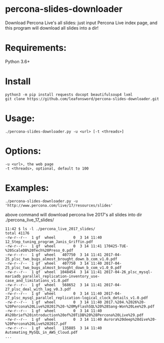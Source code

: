 # percona-slides-downloader
Download Percona Live's all slides: just input Percona Live index page, and this program will download all slides into a dir!

# Requirements:
Python 3.6+

# Install
```
python3 -m pip install requests docopt beautifulsoup4 lxml
git clone https://github.com/leafonsword/percona-slides-downloader.git
```
# Usage:
    ./percona-slides-downloader.py -u <url> [-t <threads>]

# Options:
    -u <url>, the web page
    -t <threads>, optional, default to 100

# Examples:
```
./percona-slides-downloader.py -u 'http://www.percona.com/live/17/resources/slides'
```
above command will download percona live 2017's all slides into dir ./percona_live_17_slides/

```
11:42 $ ls -l ./percona_live_2017_slides/
total 41176
-rw-r--r--  1 gf  wheel        0  3 14 11:40 12_Step_tuning_program_Janis_Griffin.pdf
-rw-r--r--  1 gf  wheel        0  3 14 11:41 170425-TUE-%20ScaleDB%20Tech%20Preso_0.pdf
-rw-r--r--  1 gf  wheel   407750  3 14 11:41 2017-04-25_plsc_two_bugs_almost_brought_down_b_com_v1.0.pdf
-rw-r--r--  1 gf  wheel   407750  3 14 11:40 2017-04-25_plsc_two_bugs_almost_brought_down_b_com_v1.0_0.pdf
-rw-r--r--  1 gf  wheel  1048454  3 14 11:41 2017-04-26_plsc_mysql-mariadb_parallel_replication-inventory_use-case_and_limitations_v1.0.pdf
-rw-r--r--  1 gf  wheel   568652  3 14 11:41 2017-04-27_plsc_deal_with_lag_v0.3.pdf
-rw-r--r--  1 gf  wheel        0  3 14 11:40 2017-04-27_plsc_mysql_parallel_replication-logical_clock_details_v1.0.pdf
-rw-r--r--  1 gf  wheel        0  3 14 11:40 2017.%204.%2026%20-%20Percona%20Live%202017%20-%20MyFlashSQL%20%28Sang-Won%20Lee%29.pdf
-rw-r--r--  1 gf  wheel        0  3 14 11:40 A%20brief%20introduction%20of%20TiDB%20%28Percona%20Live%29.pdf
-rw-r--r--  1 gf  wheel        0  3 14 11:40 Aurora%20deep%20dive%20-%20Percona%20Live%202017.pdf
-rw-r--r--  1 gf  wheel   135885  3 14 11:40 Automating_MySQL_in_AWS_Cloud.pdf
...
```
